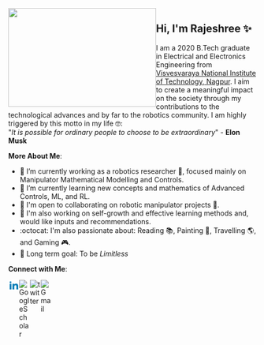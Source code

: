 
<img align="left" width="300" height="200" src="https://tenor.com/view/robot-hello-wave-hi-gif-14404937.gif">

## Hi, I'm Rajeshree ✨ 
I am a 2020 B.Tech graduate in Electrical and Electronics Engineering from [Visvesvaraya National Institute of Technology, Nagpur](http://vnit.ac.in/). I aim to create a meaningful impact on the society through my contributions to the technological advances and by far to the robotics community. 
I am highly triggered by this motto in my life :nerd_face::  
"*It is possible for ordinary people to choose to be extraordinary*" - **Elon Musk**

**More About Me**:

- 🔭 I’m currently working as a robotics researcher :robot:, focused mainly on Manipulator Mathematical Modelling and Controls.
- 🌱 I’m currently learning new concepts and mathematics of Advanced Controls, ML, and RL.
- 👯 I'm open to collaborating on robotic manipulator projects :mechanical_arm:.
- :cherry_blossom: I'm also working on self-growth and effective learning methods and, would like inputs and recommendations. 
- :octocat: I'm also passionate about: Reading :books:, Painting	:art:, Travelling :earth_americas:, and Gaming 	:video_game:.
- :dart: Long term goal: To be *Limitless*

**Connect with Me**:

<a target="_blank" href="https://www.linkedin.com/in/rajeshree73/">
  <img align="left" alt="LinkdeIN" width="22px" src="https://raw.githubusercontent.com/Rajeshree73/Rajeshree73/master/readme/linkedin-fill.svg" />
</a>
<a target="_blank" href="https://scholar.google.com/https://scholar.google.com/citations?user=eE7VYVoAAAAJ&hl=en">
  <img align="left" alt="GoogleScholar" width="22px" src="https://cdn.worldvectorlogo.com/logos/google-scholar.svg" />
</a>
<a target="_blank" href="https://twitter.com/FIR31415">
  <img align="left" alt="twitter" width="22px" src="https://cdn2.iconfinder.com/data/icons/social-media-2285/512/1_Twitter_colored_svg-512.png" />
</a>
<a target="_blank" href="mailto:rajeshreedeotaluvnit@gmail.com">
  <img align="left" alt="Gmail" width="22px" src="https://cdn4.iconfinder.com/data/icons/logos-brands-in-colors/48/google-gmail-512.png" />
</a>
</br>
